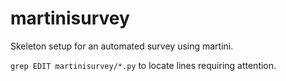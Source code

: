 # martinisurvey
Skeleton setup for an automated survey using martini.

`grep EDIT martinisurvey/*.py` to locate lines requiring attention.